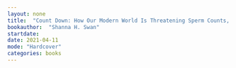 ```yaml
---
layout: none
title:  "Count Down: How Our Modern World Is Threatening Sperm Counts, Altering Male and Female Reproductive Development, and Imperiling the Future of the Human Race"
bookauthor:  "Shanna H. Swan"
startdate:
date: 2021-04-11
mode: "Hardcover"
categories: books
---
```

